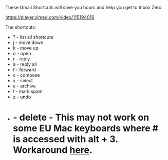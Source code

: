 

These Gmail Shortcuts will save you hours and help you get to Inbox Zero.

https://player.vimeo.com/video/115194016

The shortcuts:
- ? - list all shortcuts
- j - move down
- k - move up
- o - open
- r - reply
- a - reply all
- f - forward
- c - compose
- x - select
- e - archive
- ! - mark spam
- z - undo
- # - delete - This may not work on some EU Mac keyboards where # is accessed with alt + 3. Workaround [here](http://toodlepip.co.uk/2010/blog-2010-09-gmail-delete-key-shortcut-uk-apple-users/).